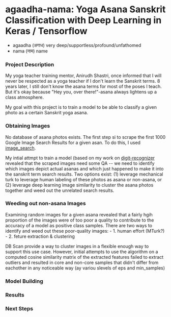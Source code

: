 # agaadha-nama: Yoga Asana Sanskrit Classification with Deep Learning in Keras / Tensorflow

- agaadha (अगाध) very deep/supportless/profound/unfathomed
- nama (नाम) name

### Project Description

My yoga teacher training mentor, Anirudh Shastri, once informed that I will never be respected as a yoga teacher if I don't learn the Sanskrit terms. 8 years later, I still don't know the asana terms for most of the poses I teach. But it's okay because "Hey you, over there!"-asana always lightens up a class atmosphere.

My goal with this project is to train a model to be able to classify a given photo as a certain Sanskrit yoga asana. 

### Obtaining Images

No database of asana photos exists. The first step si to scrape the first 1000 Google Image Search Results for a given asan. To do this, I used [image_search](https://github.com/rushilsrivastava/image_search). 

My intial attmpt to train a model (based on my work on [digit-recognizer](https://github.com/lubagloukhova/digit-recognizer) revealed that the scraped images need some QA -- we need to identify which images depict actual asanas and which just happened to make it into the sanskrit term search results. Two options exist: (1) leverage mechanical turk to leverage human labeling of these photos as asana or non-asana, or (2) leverage deep learning image similarity to cluster the asana photos together and weed out the unrelated search results. 

### Weeding out non-asana Images

Examining random images for a given asana revealed that a fairly hgih proportion of the images were of too poor a quality to contribute to the accuracy of a model as positive class samples. There are two ways to identify and weed out these poor-quality images:
    - 1. human effort (MTurk?)
    - 2. feture extraction & clustering
    

DB Scan provide a way to cluster images in a flexible enough way to support this use case. However, initial attempts to use the algorithm on a computed cosine similarity matrix of the extracted features failed to extract outliers and resulted in core and non-core samples that didn't differ from eachother in any noticeable way (ay variou slevels of eps and min_samples)


### Model Building

### Results

### Next Steps 

